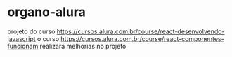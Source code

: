 # organo-alura
 projeto do curso https://cursos.alura.com.br/course/react-desenvolvendo-javascript
 o curso https://cursos.alura.com.br/course/react-componentes-funcionam realizará melhorias no projeto
